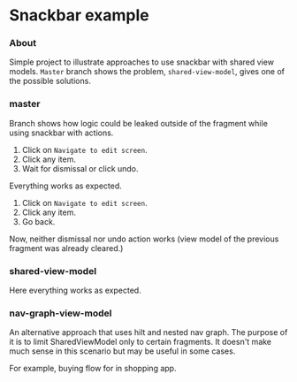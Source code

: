# Snackbar example

### About

Simple project to illustrate approaches to use snackbar with shared view models.
`Master` branch shows the problem, `shared-view-model`, gives one of the possible solutions.

### master
Branch shows how logic could be leaked outside of the fragment while using snackbar with actions.
1. Click on `Navigate to edit screen`.
2. Click any item.
3. Wait for dismissal or click undo.

Everything works as expected.

1. Click on `Navigate to edit screen`.
2. Click any item.
3. Go back.

Now, neither dismissal nor undo action works (view model of the previous fragment was already cleared.)

### shared-view-model
Here everything works as expected.

### nav-graph-view-model
An alternative approach that uses hilt and nested nav graph.
The purpose of it is to limit SharedViewModel only to certain fragments.
It doesn't make much sense in this scenario but may be useful in some cases.

For example, buying flow for in shopping app.
